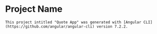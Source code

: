 # Project Name
`
This project intitled "Quote App" was generated with [Angular CLI](https://github.com/angular/angular-cli) version 7.2.2.
`

